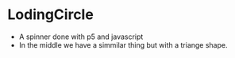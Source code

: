 # LodingCircle
* A spinner done with p5 and javascript
* In the middle we have a simmilar thing but with a triange shape.